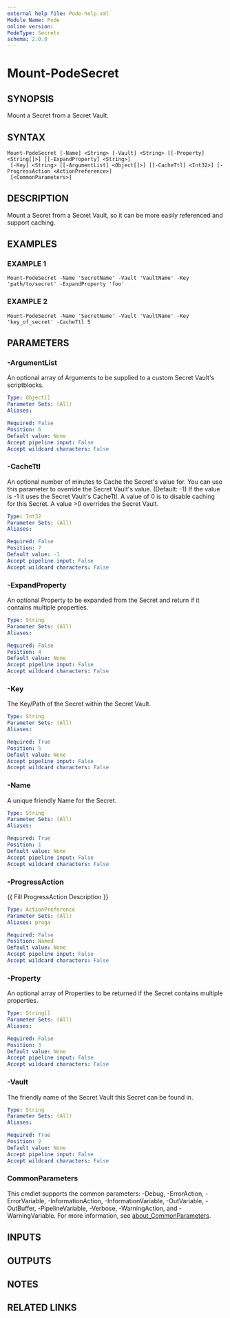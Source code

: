 ```yaml
---
external help file: Pode-help.xml
Module Name: Pode
online version:
PodeType: Secrets
schema: 2.0.0
---
```


# Mount-PodeSecret

## SYNOPSIS
Mount a Secret from a Secret Vault.

## SYNTAX

```
Mount-PodeSecret [-Name] <String> [-Vault] <String> [[-Property] <String[]>] [[-ExpandProperty] <String>]
 [-Key] <String> [[-ArgumentList] <Object[]>] [[-CacheTtl] <Int32>] [-ProgressAction <ActionPreference>]
 [<CommonParameters>]
```

## DESCRIPTION
Mount a Secret from a Secret Vault, so it can be more easily referenced and support caching.

## EXAMPLES

### EXAMPLE 1
```
Mount-PodeSecret -Name 'SecretName' -Vault 'VaultName' -Key 'path/to/secret' -ExpandProperty 'foo'
```

### EXAMPLE 2
```
Mount-PodeSecret -Name 'SecretName' -Vault 'VaultName' -Key 'key_of_secret' -CacheTtl 5
```

## PARAMETERS

### -ArgumentList
An optional array of Arguments to be supplied to a custom Secret Vault's scriptblocks.

```yaml
Type: Object[]
Parameter Sets: (All)
Aliases:

Required: False
Position: 6
Default value: None
Accept pipeline input: False
Accept wildcard characters: False
```

### -CacheTtl
An optional number of minutes to Cache the Secret's value for.
You can use this parameter to override the Secret Vault's value.
(Default: -1)
If the value is -1 it uses the Secret Vault's CacheTtl.
A value of 0 is to disable caching for this Secret.
A value \>0 overrides the Secret Vault.

```yaml
Type: Int32
Parameter Sets: (All)
Aliases:

Required: False
Position: 7
Default value: -1
Accept pipeline input: False
Accept wildcard characters: False
```

### -ExpandProperty
An optional Property to be expanded from the Secret and return if it contains multiple properties.

```yaml
Type: String
Parameter Sets: (All)
Aliases:

Required: False
Position: 4
Default value: None
Accept pipeline input: False
Accept wildcard characters: False
```

### -Key
The Key/Path of the Secret within the Secret Vault.

```yaml
Type: String
Parameter Sets: (All)
Aliases:

Required: True
Position: 5
Default value: None
Accept pipeline input: False
Accept wildcard characters: False
```

### -Name
A unique friendly Name for the Secret.

```yaml
Type: String
Parameter Sets: (All)
Aliases:

Required: True
Position: 1
Default value: None
Accept pipeline input: False
Accept wildcard characters: False
```

### -ProgressAction
{{ Fill ProgressAction Description }}

```yaml
Type: ActionPreference
Parameter Sets: (All)
Aliases: proga

Required: False
Position: Named
Default value: None
Accept pipeline input: False
Accept wildcard characters: False
```

### -Property
An optional array of Properties to be returned if the Secret contains multiple properties.

```yaml
Type: String[]
Parameter Sets: (All)
Aliases:

Required: False
Position: 3
Default value: None
Accept pipeline input: False
Accept wildcard characters: False
```

### -Vault
The friendly name of the Secret Vault this Secret can be found in.

```yaml
Type: String
Parameter Sets: (All)
Aliases:

Required: True
Position: 2
Default value: None
Accept pipeline input: False
Accept wildcard characters: False
```

### CommonParameters
This cmdlet supports the common parameters: -Debug, -ErrorAction, -ErrorVariable, -InformationAction, -InformationVariable, -OutVariable, -OutBuffer, -PipelineVariable, -Verbose, -WarningAction, and -WarningVariable. For more information, see [about_CommonParameters](http://go.microsoft.com/fwlink/?LinkID=113216).

## INPUTS

## OUTPUTS

## NOTES

## RELATED LINKS
